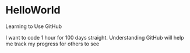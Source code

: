 # HelloWorld
Learning to Use GitHub

I want to code 1 hour for 100 days straight. Understanding GitHub will help me track my progress for others to see
